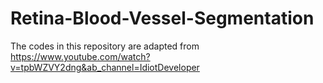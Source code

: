 # Retina-Blood-Vessel-Segmentation

The codes in this repository are adapted from https://www.youtube.com/watch?v=tpbWZVY2dng&ab_channel=IdiotDeveloper
